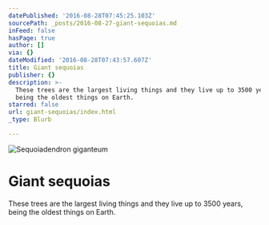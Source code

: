 ```yaml
---
datePublished: '2016-08-28T07:45:25.103Z'
sourcePath: _posts/2016-08-27-giant-sequoias.md
inFeed: false
hasPage: true
author: []
via: {}
dateModified: '2016-08-28T07:43:57.607Z'
title: Giant sequoias
publisher: {}
description: >-
  These trees are the largest living things and they live up to 3500 years,
  being the oldest things on Earth.
starred: false
url: giant-sequoias/index.html
_type: Blurb

---
```

![Sequoiadendron giganteum](https://the-grid-user-content.s3-us-west-2.amazonaws.com/0632fdc7-da37-478d-bdf4-b0b5c2326ea1.jpg)

# Giant sequoias

These trees are the largest living things and they live up to 3500 years, being the oldest things on Earth.